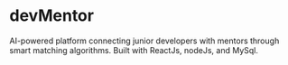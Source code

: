 # devMentor
AI-powered platform connecting junior developers with mentors through smart matching algorithms. Built with ReactJs, nodeJs, and MySql.
